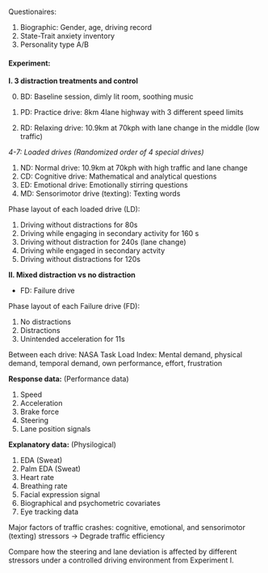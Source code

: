 Questionaires:

1. Biographic: Gender, age, driving record
2. State-Trait anxiety inventory
3. Personality type A/B


#### Experiment:

**I. 3 distraction treatments and control**

0. BD: Baseline session, dimly lit room, soothing music

1. PD: Practice drive: 8km 4lane highway with 3 different speed limits
2. RD: Relaxing drive: 10.9km at 70kph with lane change in the middle (low traffic)

*4-7: Loaded drives (Randomized order of 4 special drives)*
1. ND: Normal drive: 10.9km at 70kph with high traffic and lane change
2. CD: Cognitive drive: Mathematical and analytical questions
3. ED: Emotional drive: Emotionally stirring questions
4. MD: Sensorimotor drive (texting): Texting words

Phase layout of each loaded drive (LD): 
1. Driving without distractions for 80s
2. Driving while engaging in secondary activity for 160 s
3. Driving without distraction for 240s (lane change)
4. Driving while engaged in secondary actvity
6. Driving without distractions for 120s


**II. Mixed distraction vs no distraction**

* FD: Failure drive

Phase layout of each Failure drive (FD):
1. No distractions
2. Distractions
3. Unintended acceleration for 11s

Between each drive: NASA Task Load Index:
    Mental demand, physical demand, temporal demand, own performance, effort, frustration


**Response data:** (Performance data)

1. Speed
2. Acceleration
3. Brake force
4. Steering
5. Lane position signals

**Explanatory data:** (Physilogical)

1. EDA (Sweat)
2. Palm EDA (Sweat)
3. Heart rate
4. Breathing rate
5. Facial expression signal
6. Biographical and psychometric covariates
7. Eye tracking data

Major factors of traffic crashes: cognitive, emotional, and sensorimotor (texting) stressors -> Degrade traffic efficiency


Compare how the steering and lane deviation is affected by different stressors under a controlled driving environment from Experiment I. 
